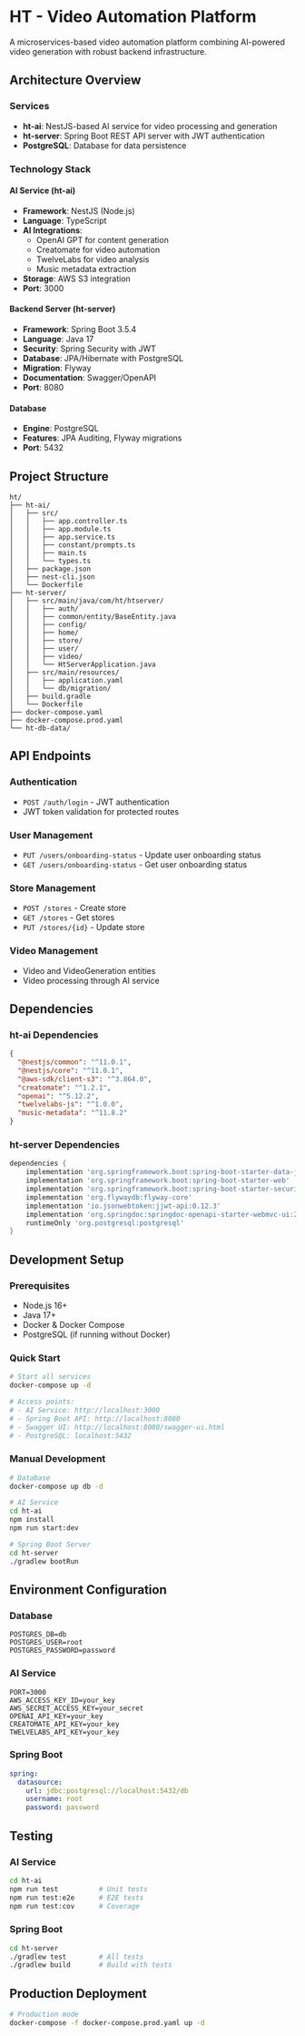 # HT - Video Automation Platform

A microservices-based video automation platform combining AI-powered video generation with robust backend infrastructure.

## Architecture Overview

### Services
- **ht-ai**: NestJS-based AI service for video processing and generation
- **ht-server**: Spring Boot REST API server with JWT authentication
- **PostgreSQL**: Database for data persistence

### Technology Stack

#### AI Service (ht-ai)
- **Framework**: NestJS (Node.js)
- **Language**: TypeScript
- **AI Integrations**:
  - OpenAI GPT for content generation
  - Creatomate for video automation
  - TwelveLabs for video analysis
  - Music metadata extraction
- **Storage**: AWS S3 integration
- **Port**: 3000

#### Backend Server (ht-server)
- **Framework**: Spring Boot 3.5.4
- **Language**: Java 17
- **Security**: Spring Security with JWT
- **Database**: JPA/Hibernate with PostgreSQL
- **Migration**: Flyway
- **Documentation**: Swagger/OpenAPI
- **Port**: 8080

#### Database
- **Engine**: PostgreSQL
- **Features**: JPA Auditing, Flyway migrations
- **Port**: 5432

## Project Structure

```
ht/
├── ht-ai/
│   ├── src/
│   │   ├── app.controller.ts
│   │   ├── app.module.ts
│   │   ├── app.service.ts
│   │   ├── constant/prompts.ts
│   │   ├── main.ts
│   │   └── types.ts
│   ├── package.json
│   ├── nest-cli.json
│   └── Dockerfile
├── ht-server/
│   ├── src/main/java/com/ht/htserver/
│   │   ├── auth/
│   │   ├── common/entity/BaseEntity.java
│   │   ├── config/
│   │   ├── home/
│   │   ├── store/
│   │   ├── user/
│   │   ├── video/
│   │   └── HtServerApplication.java
│   ├── src/main/resources/
│   │   ├── application.yaml
│   │   └── db/migration/
│   ├── build.gradle
│   └── Dockerfile
├── docker-compose.yaml
├── docker-compose.prod.yaml
└── ht-db-data/
```

## API Endpoints

### Authentication
- `POST /auth/login` - JWT authentication
- JWT token validation for protected routes

### User Management
- `PUT /users/onboarding-status` - Update user onboarding status
- `GET /users/onboarding-status` - Get user onboarding status

### Store Management
- `POST /stores` - Create store
- `GET /stores` - Get stores
- `PUT /stores/{id}` - Update store

### Video Management
- Video and VideoGeneration entities
- Video processing through AI service

## Dependencies

### ht-ai Dependencies
```json
{
  "@nestjs/common": "^11.0.1",
  "@nestjs/core": "^11.0.1",
  "@aws-sdk/client-s3": "^3.864.0",
  "creatomate": "^1.2.1",
  "openai": "^5.12.2",
  "twelvelabs-js": "^1.0.0",
  "music-metadata": "^11.8.2"
}
```

### ht-server Dependencies
```gradle
dependencies {
    implementation 'org.springframework.boot:spring-boot-starter-data-jpa'
    implementation 'org.springframework.boot:spring-boot-starter-web'
    implementation 'org.springframework.boot:spring-boot-starter-security'
    implementation 'org.flywaydb:flyway-core'
    implementation 'io.jsonwebtoken:jjwt-api:0.12.3'
    implementation 'org.springdoc:springdoc-openapi-starter-webmvc-ui:2.2.0'
    runtimeOnly 'org.postgresql:postgresql'
}
```

## Development Setup

### Prerequisites
- Node.js 16+
- Java 17+
- Docker & Docker Compose
- PostgreSQL (if running without Docker)

### Quick Start
```bash
# Start all services
docker-compose up -d

# Access points:
# - AI Service: http://localhost:3000
# - Spring Boot API: http://localhost:8080
# - Swagger UI: http://localhost:8080/swagger-ui.html
# - PostgreSQL: localhost:5432
```

### Manual Development
```bash
# Database
docker-compose up db -d

# AI Service
cd ht-ai
npm install
npm run start:dev

# Spring Boot Server
cd ht-server
./gradlew bootRun
```

## Environment Configuration

### Database
```env
POSTGRES_DB=db
POSTGRES_USER=root
POSTGRES_PASSWORD=password
```

### AI Service
```env
PORT=3000
AWS_ACCESS_KEY_ID=your_key
AWS_SECRET_ACCESS_KEY=your_secret
OPENAI_API_KEY=your_key
CREATOMATE_API_KEY=your_key
TWELVELABS_API_KEY=your_key
```

### Spring Boot
```yaml
spring:
  datasource:
    url: jdbc:postgresql://localhost:5432/db
    username: root
    password: password
```

## Testing

### AI Service
```bash
cd ht-ai
npm run test          # Unit tests
npm run test:e2e      # E2E tests
npm run test:cov      # Coverage
```

### Spring Boot
```bash
cd ht-server
./gradlew test        # All tests
./gradlew build       # Build with tests
```

## Production Deployment

```bash
# Production mode
docker-compose -f docker-compose.prod.yaml up -d
```